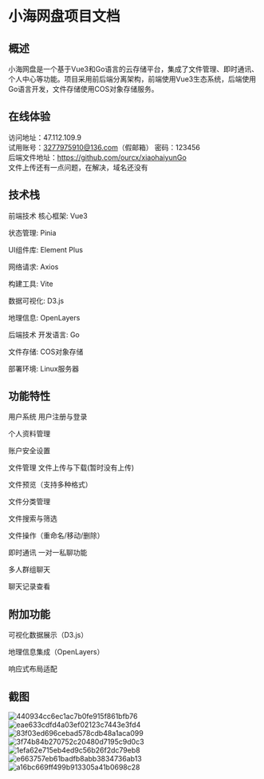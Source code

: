# 小海网盘项目文档
## 概述
小海网盘是一个基于Vue3和Go语言的云存储平台，集成了文件管理、即时通讯、个人中心等功能。项目采用前后端分离架构，前端使用Vue3生态系统，后端使用Go语言开发，文件存储使用COS对象存储服务。

## 在线体验
访问地址：47.112.109.9  
试用账号：3277975910@136.com（假邮箱） 密码：123456  
后端文件地址：https://github.com/ourcx/xiaohaiyunGo  
文件上传还有一点问题，在解决，域名还没有  

## 技术栈
前端技术
核心框架: Vue3

状态管理: Pinia

UI组件库: Element Plus

网络请求: Axios

构建工具: Vite

数据可视化: D3.js

地理信息: OpenLayers

后端技术
开发语言: Go

文件存储: COS对象存储

部署环境: Linux服务器

## 功能特性
用户系统
用户注册与登录

个人资料管理

账户安全设置

文件管理
文件上传与下载(暂时没有上传)

文件预览（支持多种格式）

文件分类管理

文件搜索与筛选

文件操作（重命名/移动/删除）

即时通讯
一对一私聊功能

多人群组聊天

聊天记录查看

## 附加功能
可视化数据展示（D3.js）

地理信息集成（OpenLayers）

响应式布局适配

## 截图  
![440934cc6ec1ac7b0fe915f861bfb76](https://github.com/user-attachments/assets/40572715-55d2-4304-945c-a3673d3031aa)
![eae633cdfd4a03ef02123c7443e3fd4](https://github.com/user-attachments/assets/521b6d76-b7c8-4b87-be1b-9ad2eb6f170f)
![83f03ed696cebad578cdb48a1aca099](https://github.com/user-attachments/assets/9f6e70ed-2972-434a-9c27-605de66fde29)
![3f74b84b270752c20480d7195c9d0c3](https://github.com/user-attachments/assets/cbd98e3a-2f6d-4624-a3fe-ff9323abe7be)
![1efa62e715eb4ed9c56b26f2dc79eb8](https://github.com/user-attachments/assets/5992a813-28d8-4d16-95ac-07a315d26ddd)
![e663757eb61badfb8abb3834736ab13](https://github.com/user-attachments/assets/6f7cd90d-dc15-465f-b79e-612ed65277e3)
![a16bc669ff499b913305a41b0698c28](https://github.com/user-attachments/assets/060ae840-77f8-4d7c-bcef-9194684e8b96)




 


